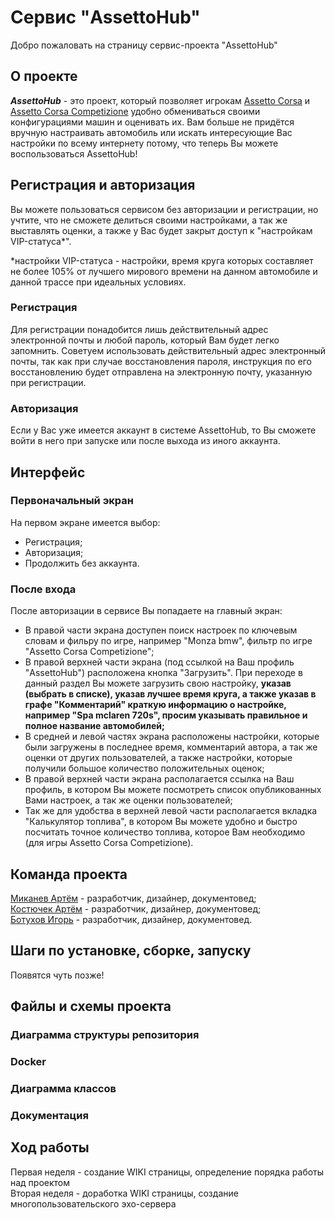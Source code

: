 # Сервис "AssettoHub"
Добро пожаловать на страницу сервис-проекта "AssettoHub"


## О проекте

**_AssettoHub_** - это проект, который позволяет игрокам [Assetto Corsa](https://store.steampowered.com/app/244210/Assetto_Corsa/) и [Assetto Corsa Competizione](https://store.steampowered.com/app/805550/Assetto_Corsa_Competizione/) удобно обмениваться своими конфигурациями машин и оценивать их. Вам больше не придётся вручную настраивать автомобиль или искать интересующие Вас настройки по всему интернету потому, что теперь Вы можете воспользоваться AssettoHub! 

## Регистрация и авторизация
Вы можете пользоваться сервисом без авторизации и регистрации, но учтите, что не сможете делиться своими настройками, а так же выставлять оценки, а также у Вас будет закрыт доступ к "настройкам VIP-статуса*". 

*настройки VIP-статуса - настройки, время круга которых составляет не более 105% от лучшего мирового времени на данном автомобиле и данной трассе при идеальных условиях.

### Регистрация
Для регистрации понадобится лишь действительный адрес электронной почты и любой пароль, который Вам будет легко запомнить. Советуем использовать действительный адрес электронный почты, так как при случае восстановления пароля, инструкция по его восстановлению будет отправлена на электронную почту, указанную при регистрации.

### Авторизация
Если у Вас уже имеется аккаунт в системе AssettoHub, то Вы сможете войти в него при запуске или после выхода из иного аккаунта.

## Интерфейс

### Первоначальный экран

На первом экране имеется выбор:
* Регистрация;
* Авторизация;
* Продолжить без аккаунта.

### После входа

После авторизации в сервисе Вы попадаете на главный экран:
* В правой части экрана доступен поиск настроек по ключевым словам и фильру по игре, например "Monza bmw", фильтр по игре "Assetto Corsa Competizione";
* В правой верхней части экрана (под ссылкой на Ваш профиль "AssettoHub") расположена кнопка "Загрузить". При переходе в данный раздел Вы можете загрузить свою настройку, **указав (выбрать в списке), указав лучшее время круга, а также указав в графе "Комментарий" краткую информацию о настройке, например "Spa mclaren 720s", просим указывать правильное и полное название автомобилей;**
* В средней и левой частях экрана расположены настройки, которые были загружены в последнее время, комментарий автора, а так же оценки от других пользователей, а также настройки, которые получили большое количество положительных оценок;
* В правой верхней части экрана располагается ссылка на Ваш профиль, в котором Вы можете посмотреть список опубликованных Вами настроек, а так же оценки пользователей;
* Так же для удобства в верхней левой части располагается вкладка "Калькулятор топлива", в котором Вы можете удобно и быстро посчитать точное количество топлива, которое Вам необходимо (для игры Assetto Corsa Competizione).

##  Команда проекта

[Миканев Артём](https://github.com/igor2323/AssettoHub/wiki/Миканев-Артем) - разработчик, дизайнер, документовед;  
[Костючек Артём](https://github.com/igor2323/AssettoHub/wiki/Костючек-Артём) - разработчик, дизайнер, документовед;  
[Ботухов Игорь](https://github.com/igor2323/AssettoHub/wiki/Ботухов-Игорь) - разработчик, дизайнер, документовед.  



##  Шаги по установке, сборке, запуску

Появятся чуть позже!


## Файлы и схемы проекта

### Диаграмма структуры репозитория

### Docker

### Диаграмма классов

###  Документация

## Ход работы
Первая неделя - создание WIKI страницы, определение порядка работы над проектом  
Вторая неделя - доработка WIKI страницы, создание многопользовательского эхо-сервера






